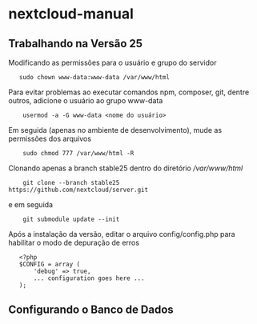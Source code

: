# nextcloud-manual

## Trabalhando na Versão 25

Modificando as permissões para o usuário e grupo do servidor

       sudo chown www-data:www-data /var/www/html

Para evitar problemas ao executar comandos npm, composer, git, dentre outros, adicione o usuário ao grupo www-data

        usermod -a -G www-data <nome do usuário>

Em seguida (apenas no ambiente de desenvolvimento), mude as permissões dos arquivos

        sudo chmod 777 /var/www/html -R
        
Clonando apenas a branch stable25 dentro do diretório */var/www/html*

        git clone --branch stable25 https://github.com/nextcloud/server.git

e em seguida

        git submodule update --init

Após a instalação da versão, editar o arquivo config/config.php para habilitar o modo de depuração de erros

       <?php
       $CONFIG = array (
           'debug' => true,
           ... configuration goes here ...
       );

## Configurando o Banco de Dados


## 
